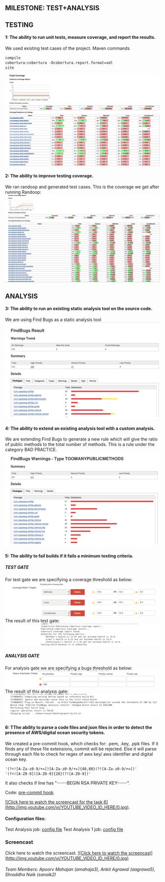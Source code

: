 MILESTONE: TEST+ANALYSIS
------------------------

## TESTING
####  1: The ability to run unit tests, measure coverage, and report the results.

We used existing test cases of the project.
Maven commands
```
compile
cobertura:cobertura -Dcobertura.report.format=xml
site
```

![Code Coverage](https://github.com/apoorvmahajan/okhttp/blob/master/Screenshot/Screen%20Shot%202015-10-23%20at%205.39.27%20PM.png)

####  2: The ability to improve testing coverage.
We ran randoop and generated test cases.
This is the coverage we get after running Randoop:
![Code Coverage](https://github.com/apoorvmahajan/okhttp/blob/master/Screenshot/Screen%20Shot%202015-10-23%20at%205.40.21%20PM.png)

## ANALYSIS
#### 3: The ability to run an existing static analysis tool on the source code.
We are using Find Bugs as a static analysis tool
![Find Bugs](https://github.com/apoorvmahajan/okhttp/blob/master/Screenshot/Screen%20Shot%202015-10-23%20at%207.53.15%20PM.png)

####  4: The ability to extend an existing analysis tool with a custom analysis.
We are extending Find Bugs to generate a new rule which will give the ratio of public methods to the total number of methods.
This is a rule under the category BAD PRACTICE.
![Find Bugs with extension](https://github.com/apoorvmahajan/okhttp/blob/master/Screenshot/Screen%20Shot%202015-10-23%20at%207.53.03%20PM.png)

####  5: The ability to fail builds if it fails a minimum testing criteria. 
##### TEST GATE
For test gate we are specifying a coverage threshold as below:
![test gate](https://github.com/apoorvmahajan/okhttp/blob/master/Screenshot/Screen%20Shot%202015-10-23%20at%207.56.33%20PM.png)
The result of this test gate:
![](https://github.com/apoorvmahajan/okhttp/blob/master/Screenshot/Screen%20Shot%202015-10-23%20at%208.01.40%20PM.png)

##### ANALYSIS GATE
For analysis gate we are specifying a bugs threshold as below:
![analysis gate](https://github.com/apoorvmahajan/okhttp/blob/master/Screenshot/Screen%20Shot%202015-10-23%20at%207.57.14%20PM.png)
The result of this analysis gate:
![](https://github.com/apoorvmahajan/okhttp/blob/master/Screenshot/Screen%20Shot%202015-10-23%20at%207.52.37%20PM%202.png)


####  6: TThe ability to parse a code files and json files in order to detect the presence of AWS/digital ocean security tokens.
We created a pre-commit hook, which checks for: .pem, .key, .ppk files.
If it finds any of these file extensions, commit will be rejected.
Else it will parse through each file to check for regex of aws key/ aws identifier and digital ocean key.
```
'(?<![A-Za-z0-9/+=])[A-Za-z0-9/+=]{40,80}(?![A-Za-z0-9/+=])'
'(?<![A-Z0-9])[A-Z0-9]{20}(?![A-Z0-9])'
```
It also checks if line has "-----BEGIN RSA PRIVATE KEY-----".

Code: [pre-commit hook](https://github.com/apoorvmahajan/okhttp/blob/master/pre-commit).

[![Click here to watch the screencast for the task 6] (http://img.youtube.com/vi/YOUTUBE_VIDEO_ID_HERE/0.jpg)](https://youtu.be/MGI4jVezfBs).


#### Configuration files:

Test Analysis job: [config file](https://github.com/apoorvmahajan/okhttp/blob/master/Configuration_Files/config_TA2.xml)
Test Analysis 1 job: [config file](https://github.com/apoorvmahajan/okhttp/blob/master/Configuration_Files/config_TA1.xml)



<h3>Screencast </h3>

Click here to watch the screencast.
[![Click here to watch the screencast] (http://img.youtube.com/vi/YOUTUBE_VIDEO_ID_HERE/0.jpg)](https://youtu.be/MGI4jVezfBs)

###### Team Members: Apoorv Mahajan (amahaja3), Ankit Agrawal (aagrawa5), Shraddha Naik (sanaik2)
